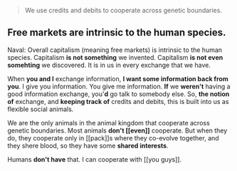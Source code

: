 > We use credits and debits to cooperate across genetic boundaries.

## Free markets are intrinsic to the human species.

Naval:
Overall capitalism (meaning free markets) is intrinsic to the human species.
Capitalism __is not something__ we invented.
Capitalism __is not even somehting__ we discovered.
It is in us in every exchange that we have.

When __you and I__ exchange information, __I want some information back from you__.
I give you information. You give me information.
__If__ we __weren't__ having a good information exchange, you'__d__ go talk to somebody else.
So, __the notion of__ exchange, and __keeping track of__ credits and debits, this is built into us as flexible social animals.

We are the only animals in the animal kingdom that cooperate across genetic boundaries. Most animals __don't [[even]]__ cooperate.
But when they do, they cooperate only in [[pack]]s where they co-evolve together,
and they shere blood, so they have some __shared interests__.

Humans __don't have__ that.
I can cooperate with [[you guys]].
